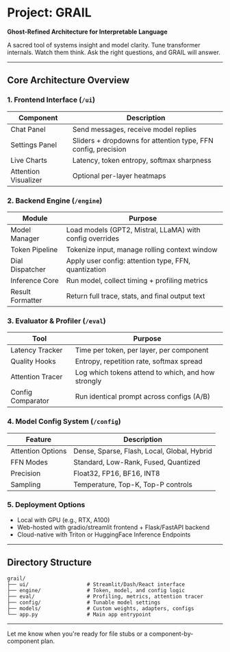 # Project: GRAIL

**Ghost-Refined Architecture for Interpretable Language**

A sacred tool of systems insight and model clarity. Tune transformer internals. Watch them think. Ask the right questions, and GRAIL will answer.

---

## Core Architecture Overview

### 1. **Frontend Interface** (`/ui`)

| Component            | Description                                                   |
|----------------------|---------------------------------------------------------------|
| Chat Panel           | Send messages, receive model replies                          |
| Settings Panel       | Sliders + dropdowns for attention type, FFN config, precision |
| Live Charts          | Latency, token entropy, softmax sharpness                     |
| Attention Visualizer | Optional per-layer heatmaps                                   |

### 2. **Backend Engine** (`/engine`)

| Module           | Purpose                                                  |
|------------------|----------------------------------------------------------|
| Model Manager    | Load models (GPT2, Mistral, LLaMA) with config overrides |
| Token Pipeline   | Tokenize input, manage rolling context window            |
| Dial Dispatcher  | Apply user config: attention type, FFN, quantization     |
| Inference Core   | Run model, collect timing + profiling metrics            |
| Result Formatter | Return full trace, stats, and final output text          |

### 3. **Evaluator & Profiler** (`/eval`)

| Tool              | Purpose                                            |
|-------------------|----------------------------------------------------|
| Latency Tracker   | Time per token, per layer, per component           |
| Quality Hooks     | Entropy, repetition rate, softmax spread           |
| Attention Tracer  | Log which tokens attend to which, and how strongly |
| Config Comparator | Run identical prompt across configs (A/B)          |

### 4. **Model Config System** (`/config`)

| Feature           | Description                                 |
|-------------------|---------------------------------------------|
| Attention Options | Dense, Sparse, Flash, Local, Global, Hybrid |
| FFN Modes         | Standard, Low-Rank, Fused, Quantized        |
| Precision         | Float32, FP16, BF16, INT8                   |
| Sampling          | Temperature, Top-K, Top-P controls          |

### 5. **Deployment Options**

- Local with GPU (e.g., RTX, A100)
- Web-hosted with gradio/streamlit frontend + Flask/FastAPI backend
- Cloud-native with Triton or HuggingFace Inference Endpoints

---

## Directory Structure

```
grail/
├── ui/                   # Streamlit/Dash/React interface
├── engine/               # Token, model, and config logic
├── eval/                 # Profiling, metrics, attention tracer
├── config/               # Tunable model settings
├── models/               # Custom weights, adapters, configs
└── app.py                # Main app entrypoint
```

---

Let me know when you're ready for file stubs or a component-by-component plan.
